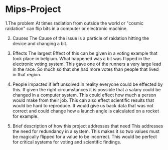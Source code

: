 # Mips-Project

1.The problem
At times radiation from outside the world or "cosmic raidation" can flip bits in a computer or electronic machine. 

2. Causes
The Cause of the issue is a particle of raidation hitting the device and changing a bit. 

3. Effects
The largest Effect of this can be given in a voting example that took place in belgium. What happened was a bit was flipped in the electronic voting system. This gave one of the runners a very large lead in the race. So much so that she had more votes than people that lived in that region. 

5. People impacted if left unsolved
In reality everyone could be effected by this. If given the right circumstances it is possible that a salary could be changed in a computer system. This could effect how much a person would make from their job. This can also effect scientific results that would be hard to reproduce. It would give us back data that was not correct and could change how a launch angle is calculated on a rocket for example.

6. Brief description of how this project addresses that need
This addresses the need for redundancy in a system. This makes it so two values must be magically flipped for a value to be incorrect. This would be perfect for critical systems for voting and scientific findings.  
